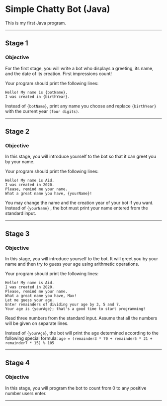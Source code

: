 # Simple Chatty Bot (Java)
This is my first Java program.

---

## Stage 1
### Objective

For the first stage, you will write a bot who displays a greeting, its name, and the date of its creation. First impressions count!

Your program should print the following lines:

```
Hello! My name is {botName}.
I was created in {birthYear}.
```

Instead of `{botName}`, print any name you choose and replace `{birthYear}` with the current year `(four digits)`.

---

## Stage 2
### Objective

In this stage, you will introduce yourself to the bot so that it can greet you by your name.

Your program should print the following lines:

```
Hello! My name is Aid.
I was created in 2020.
Please, remind me your name.
What a great name you have, {yourName}!
```

You may change the name and the creation year of your bot if you want.
Instead of `{yourName}` , the bot must print your name entered from the standard input.

---

## Stage 3
### Objective

In this stage, you will introduce yourself to the bot. It will greet you by your name and then try to guess your age using arithmetic operations.

Your program should print the following lines:

```
Hello! My name is Aid.
I was created in 2020.
Please, remind me your name.
What a great name you have, Max!
Let me guess your age.
Enter remainders of dividing your age by 3, 5 and 7.
Your age is {yourAge}; that's a good time to start programming!
```

Read three numbers from the standard input. Assume that all the numbers will be given on separate lines.

Instead of `{yourAge}`, the bot will print the age determined according to the following special formula:
`age = (remainder3 * 70 + remainder5 * 21 + remainder7 * 15) % 105`

---

## Stage 4
### Objective

In this stage, you will program the bot to count from 0 to any positive number users enter.

---
